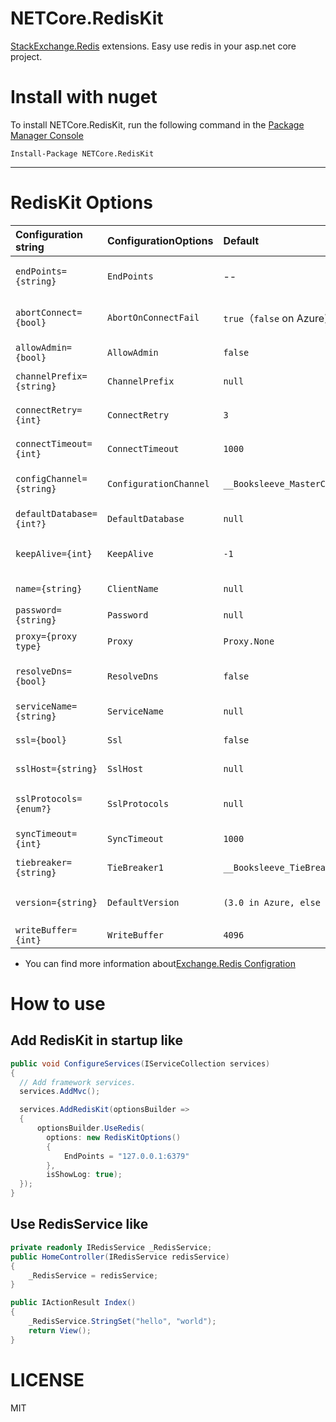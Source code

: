 # NETCore.RedisKit
[StackExchange.Redis](https://github.com/StackExchange/StackExchange.Redis) extensions. Easy use redis in your asp.net core project.

# Install with nuget

To install NETCore.RedisKit, run the following command in the [Package Manager Console](https://docs.microsoft.com/zh-cn/nuget/tools/package-manager-console)

```
Install-Package NETCore.RedisKit
```
---

# RedisKit Options 


| Configuration string      | ConfigurationOptions      | Default                   | Meaning                   |
| :------------------------ | :------------------------ | :-------------------------| :------------------------ |
| `endPoints={string}`      |`EndPoints`                | --                        | Redis server endPoint string,multi endPoint split with ',' like '127.0.0.1:6379,127.0.0.1:6380'|
| `abortConnect={bool}`     | `AbortOnConnectFail`      |  `true`（`false` on Azure)| If true, Connect will not create a connection while no servers are available |
| `allowAdmin={bool}`       | `AllowAdmin`	            |  `false`                  | Enables a range of commands that are considered risky|
| `channelPrefix={string}`  | `ChannelPrefix`           |  `null`                   | Optional channel prefix for all pub/sub operations |
| `connectRetry={int}`      | `ConnectRetry`            |  `3`                      | The number of times to repeat connect attempts during initial `Connect` |
| `connectTimeout={int}`    | `ConnectTimeout`	        |  `1000`                   | Timeout (ms) for connect operations |
| `configChannel={string}`  | `ConfigurationChannel`    |	`__Booksleeve_MasterChanged` | Broadcast channel name for communicating configuration changes |
| `defaultDatabase={int?}`  | `DefaultDatabase`         |	`null`                  | Default database index, from `0` to databases `- 1`|
| `keepAlive={int}`         | `KeepAlive`               |	`-1	`                   | Time (seconds) at which to send a message to help keep sockets alive |
| `name={string}`           | `ClientName`              |	`null`                  | Identification for the connection within redis |
| `password={string}`       | `Password`                |	`null`                  | Password for the redis server |
| `proxy={proxy type}`      | `Proxy`                   |	`Proxy.None`            | Type of proxy in use (if any); for example “twemproxy” |
| `resolveDns={bool}`       | `ResolveDns`              |	`false`                 | Specifies that DNS resolution should be explicit and eager, rather than implicit |
| `serviceName={string}`	| `ServiceName`             |	`null`                  | Not currently implemented (intended for use with sentinel) |
| `ssl={bool}`              | `Ssl`                     |	`false`                 | Specifies that SSL encryption should be used |
| `sslHost={string}`        | `SslHost`                 |	`null`                  | Enforces a particular SSL host identity on the server’s certificate |
| `sslProtocols={enum?}`	| `SslProtocols`            |	`null`                  | Ssl/Tls versions supported when using an encrypted connection. Use ‘\|’ to provide multiple values. |
| `syncTimeout={int}`       | `SyncTimeout`             |	`1000`                  | Time (ms) to allow for synchronous operations |
| `tiebreaker={string}`     | `TieBreaker1`             |	`__Booksleeve_TieBreak` | Key to use for selecting a server in an ambiguous master scenario  |
| `version={string}`        | `DefaultVersion`          |	`(3.0 in Azure, else 2.0)` | Redis version level (useful when the server does not make this available) |
| `writeBuffer={int}`       |	`WriteBuffer`           |	`4096`                  | Size of the output buffer |


- You can find more information about[Exchange.Redis Configration](https://stackexchange.github.io/StackExchange.Redis/Configuration)

# How to use

## Add RedisKit in startup like 

```csharp
public void ConfigureServices(IServiceCollection services)
{
  // Add framework services.
  services.AddMvc();

  services.AddRedisKit(optionsBuilder =>
  {
      optionsBuilder.UseRedis(
        options: new RedisKitOptions()
        {
            EndPoints = "127.0.0.1:6379"
        },
        isShowLog: true);
  });
}

```

## Use RedisService like 

```csharp
private readonly IRedisService _RedisService;
public HomeController(IRedisService redisService)
{
    _RedisService = redisService;
}

public IActionResult Index()
{
    _RedisService.StringSet("hello", "world");
    return View();
}

```

# LICENSE

MIT
